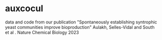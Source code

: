 # auxcocul
data and code from our publication "Spontaneously establishing syntrophic yeast communities improve bioproduction" Aulakh, Selles-Vidal and South et al . Nature Chemical Biology 2023
